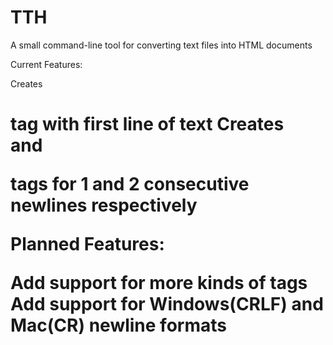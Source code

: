 # TTH
A small command-line tool for converting text files into HTML documents

Current Features:

  Creates <h1> tag with first line of text
  Creates <br> and <p> tags for 1 and 2 consecutive newlines respectively

Planned Features:

  Add support for more kinds of tags
  Add support for Windows(CRLF) and Mac(CR) newline formats
